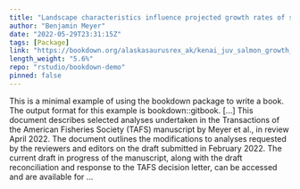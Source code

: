 ```yaml
---
title: "Landscape characteristics influence projected growth rates of stream-resident juvenile salmon in the face of climate change in the Kenai River watershed, southcentral Alaska"
author: "Benjamin Meyer"
date: "2022-05-29T23:31:15Z"
tags: [Package]
link: "https://bookdown.org/alaskasaurusrex_ak/kenai_juv_salmon_growth_analyses/"
length_weight: "5.6%"
repo: "rstudio/bookdown-demo"
pinned: false
---
```


This is a minimal example of using the bookdown package to write a book. The output format for this example is bookdown::gitbook. [...] This document describes selected analyses undertaken in the Transactions of the American Fisheries Society (TAFS) manuscript by Meyer et al., in review April 2022. The document outlines the modifications to analyses requested by the reviewers and editors on the draft submitted in February 2022. The current draft in progress of the manuscript, along with the draft reconciliation and response to the TAFS decision letter, can be accessed and are available for ...
